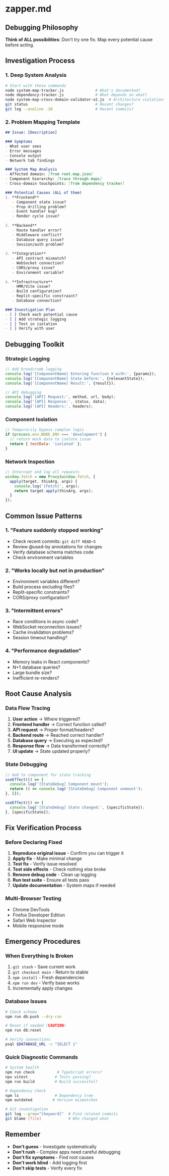 # zapper.md

## Debugging Philosophy
**Think of ALL possibilities**: Don't try one fix. Map every potential cause before acting.

## Investigation Process

### 1. Deep System Analysis
```bash
# Start with these commands
node system-map-tracker.js              # What's documented?
node dependency-tracker.js              # What depends on what?
node system-map-cross-domain-validator-v2.js  # Architecture violations?
git status                              # Recent changes?
git log --oneline -10                   # Recent commits?
```

### 2. Problem Mapping Template
```markdown
## Issue: [Description]

### Symptoms
- What user sees
- Error messages
- Console output
- Network tab findings

### System Map Analysis
- Affected domain: [from root.map.json]
- Component hierarchy: [trace through maps]
- Cross-domain touchpoints: [from dependency tracker]

### Potential Causes (ALL of them)
1. **Frontend**
   - Component state issue?
   - Prop drilling problem?
   - Event handler bug?
   - Render cycle issue?
   
2. **Backend**
   - Route handler error?
   - Middleware conflict?
   - Database query issue?
   - Session/auth problem?
   
3. **Integration**
   - API contract mismatch?
   - WebSocket connection?
   - CORS/proxy issue?
   - Environment variable?
   
4. **Infrastructure**
   - HMR/Vite issue?
   - Build configuration?
   - Replit-specific constraint?
   - Database connection?

### Investigation Plan
- [ ] Check each potential cause
- [ ] Add strategic logging
- [ ] Test in isolation
- [ ] Verify with user
```

## Debugging Toolkit

### Strategic Logging
```javascript
// Add breadcrumb logging
console.log('[ComponentName] Entering function X with:', {params});
console.log('[ComponentName] State before:', {relevantState});
console.log('[ComponentName] Result:', {result});

// API debugging
console.log('[API] Request:', method, url, body);
console.log('[API] Response:', status, data);
console.log('[API] Headers:', headers);
```

### Component Isolation
```javascript
// Temporarily bypass complex logic
if (process.env.NODE_ENV === 'development') {
  // return mock data to isolate issue
  return { testData: 'isolated' };
}
```

### Network Inspection
```javascript
// Intercept and log all requests
window.fetch = new Proxy(window.fetch, {
  apply(target, thisArg, args) {
    console.log('[Fetch]', args);
    return target.apply(thisArg, args);
  }
});
```

## Common Issue Patterns

### 1. "Feature suddenly stopped working"
- Check recent commits: `git diff HEAD~5`
- Review @used-by annotations for changes
- Verify database schema matches code
- Check environment variables

### 2. "Works locally but not in production"
- Environment variables different?
- Build process excluding files?
- Replit-specific constraints?
- CORS/proxy configuration?

### 3. "Intermittent errors"
- Race conditions in async code?
- WebSocket reconnection issues?
- Cache invalidation problems?
- Session timeout handling?

### 4. "Performance degradation"
- Memory leaks in React components?
- N+1 database queries?
- Large bundle size?
- Inefficient re-renders?

## Root Cause Analysis

### Data Flow Tracing
1. **User action** → Where triggered?
2. **Frontend handler** → Correct function called?
3. **API request** → Proper format/headers?
4. **Backend route** → Reached correct handler?
5. **Database query** → Executing as expected?
6. **Response flow** → Data transformed correctly?
7. **UI update** → State updated properly?

### State Debugging
```javascript
// Add to component for state tracking
useEffect(() => {
  console.log('[StateDebug] Component mount');
  return () => console.log('[StateDebug] Component unmount');
}, []);

useEffect(() => {
  console.log('[StateDebug] State changed:', {specificState});
}, [specificState]);
```

## Fix Verification Process

### Before Declaring Fixed
1. **Reproduce original issue** - Confirm you can trigger it
2. **Apply fix** - Make minimal change
3. **Test fix** - Verify issue resolved
4. **Test side effects** - Check nothing else broke
5. **Remove debug code** - Clean up logging
6. **Run test suite** - Ensure all tests pass
7. **Update documentation** - System maps if needed

### Multi-Browser Testing
- Chrome DevTools
- Firefox Developer Edition
- Safari Web Inspector
- Mobile responsive mode

## Emergency Procedures

### When Everything Is Broken
1. `git stash` - Save current work
2. `git checkout main` - Return to stable
3. `npm install` - Fresh dependencies
4. `npm run dev` - Verify base works
5. Incrementally apply changes

### Database Issues
```bash
# Check schema
npm run db:push --dry-run

# Reset if needed (CAUTION)
npm run db:reset

# Verify connections
psql $DATABASE_URL -c "SELECT 1"
```

### Quick Diagnostic Commands
```bash
# System health
npm run check          # TypeScript errors?
npx vitest            # Tests passing?
npm run build         # Build successful?

# Dependency check
npm ls                # Dependency tree
npm outdated         # Version mismatches

# Git investigation  
git log --grep="[keyword]"  # Find related commits
git blame [file]            # Who changed what
```

## Remember
- **Don't guess** - Investigate systematically
- **Don't rush** - Complex apps need careful debugging
- **Don't fix symptoms** - Find root causes
- **Don't work blind** - Add logging first
- **Don't skip tests** - Verify every fix